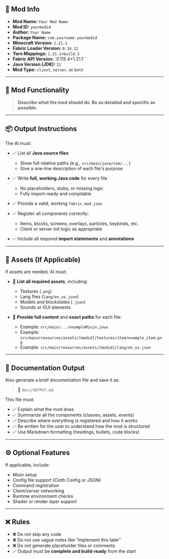 <!-- IGNORE THIS, CONTEXT.MD TEMPLATE BY @SyanicXD (YouTube) -->

## 🔧 Mod Info

- **Mod Name:** `Your Mod Name`
- **Mod ID:** `yourmodid`
- **Author:** `Your Name`
- **Package Name:** `com.yourname.yourmodid`
- **Minecraft Version:** `1.21.1`
- **Fabric Loader Version:** `0.16.12`
- **Yarn Mappings:** `1.21.1+build.3`
- **Fabric API Version:** `0.115.4+1.21.1``
- **Java Version (JDK):** `21`
- **Mod Type:** `client`, `server`, or `both`

---

## 🧠 Mod Functionality

> **Describe what the mod should do. Be as detailed and specific as possible.**

---

## 📦 Output Instructions

The AI must:

- ✅ List all **Java source files**  
  - Show full relative paths (e.g., `src/main/java/com/...`)  
  - Give a one-line description of each file's purpose

- ✅ Write **full, working Java code** for every file  
  - No placeholders, stubs, or missing logic  
  - Fully import-ready and compilable

- ✅ Provide a valid, working `fabric.mod.json`

- ✅ Register all components correctly:
  - Items, blocks, screens, overlays, particles, keybinds, etc.  
  - Client or server init logic as appropriate

- ✅ Include all required **import statements** and **annotations**

---

## 🎨 Assets (If Applicable)

If assets are needed, AI must:

- 📂 **List all required assets**, including:
  - Textures (`.png`)
  - Lang files (`lang/en_us.json`)
  - Models and blockstates (`.json`)
  - Sounds or GUI elements

- 📄 **Provide full content** and **exact paths** for each file:
  - Example: `src/main/.../exampleMixin.java`
  - Example: `src/main/resources/assets/[modid]/textures/item/example_item.png`
  - Example: `src/main/resources/assets/[modid]/lang/en_us.json`

---

## 📘 Documentation Output

Also generate a brief documentation file and save it as:

> 📁 `docs/OUTPUT.md`

This file must:

- ✅ Explain what the mod does  
- ✅ Summarize all the components (classes, assets, events)  
- ✅ Describe where everything is registered and how it works  
- ✅ Be written for the user to understand how the mod is structured  
- ✅ Use Markdown formatting (headings, bullets, code blocks)

---

## ⚙️ Optional Features

If applicable, include:

- Mixin setup  
- Config file support (Cloth Config or JSON)  
- Command registration  
- Client/server networking  
- Runtime environment checks  
- Shader or render layer support

---

## ❌ Rules

- ❌ Do not skip any code  
- ❌ Do not use vague notes like “implement this later”  
- ❌ Do not generate placeholder files or comments  
- ✅ Output must be **complete and build-ready** from the start